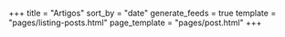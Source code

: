 +++
title = "Artigos"
sort_by = "date"
generate_feeds = true
template = "pages/listing-posts.html"
page_template = "pages/post.html"
+++
